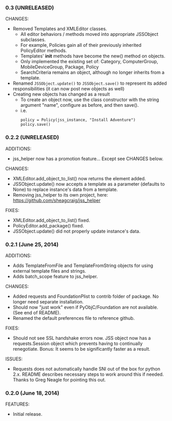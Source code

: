 ### 0.3 (UNRELEASED)

CHANGES:

- Removed Templates and XMLEditor classes.
  - All editor behaviors / methods moved into appropriate JSSObject subclasses.
  - For example, Policies gain all of their previously inherited PolicyEditor methods.
  - Templates' __init__ methods have become the new() method on objects.
  - Only implemented the existing set of: Category, ComputerGroup, MobileDeviceGroup, Package, Policy
  - SearchCriteria remains an object, although no longer inherits from a template.
- Renamed ```JSSObject.update()``` to ```JSSObject.save()``` to represent its added responsibilities (it can now post new objects as well)
- Creating new objects has changed as a result
  - To create an object now, use the class constructor with the string argument "name", configure as before, and then save().
  - i.e.
    ```
	policy = Policy(jss_instance, "Install Adventure")  
	policy.save()
    ```

### 0.2.2 (UNRELEASED)

ADDITIONS:

- jss_helper now has a promotion feature... Except see CHANGES below.

CHANGES:

- XMLEditor.add_object_to_list() now returns the element added.
- JSSObject.update() now accepts a template as a parameter (defaults to None) to replace instance's data from a template.
- Removing jss_helper to its own project, here: https://github.com/sheagcraig/jss_helper

FIXES:

- XMLEditor.add_object_to_list() fixed.
- PolicyEditor.add_package() fixed.
- JSSObject.update() did not properly update instance's data.

### 0.2.1 (June 25, 2014)

ADDITIONS:

- Adds TemplateFromFile and TemplateFromString objects for using external template files and strings. 
- Adds batch_scope feature to jss_helper.

CHANGES:

- Added requests and FoundationPlist to contrib folder of package. No longer need separate installation.
- Should now "just work" even if PyObjC/Foundation are not available. (See end of README).
- Renamed the default preferences file to reference github.

FIXES:

- Should not see SSL handshake errors now. JSS object now has a requests.Session object which prevents having to continually renegotiate. Bonus: It seems to be significantly faster as a result.

ISSUES:

- Requests does not automatically handle SNI out of the box for python 2.x. README describes necessary steps to work around this if needed. Thanks to Greg Neagle for pointing this out.

### 0.2.0 (June 18, 2014)

FEATURES:

- Initial release.